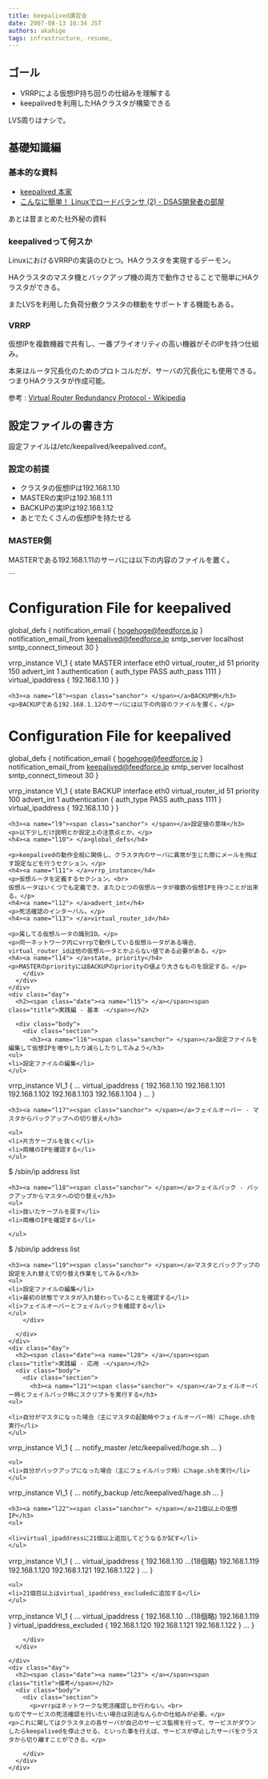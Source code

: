 ```yaml
---
title: keepalived講習会
date: 2007-08-13 16:34 JST
authors: akahige
tags: infrastructure, resume, 
---
```

<div class="day">
  <h2><span class="date"><a name="l0"> </a></span><span class="title">ゴール</span></h2>
  <div class="body">
    <div class="section">
      <ul>
<li>VRRPによる仮想IP持ち回りの仕組みを理解する</li>
<li>keepalivedを利用したHAクラスタが構築できる</li>
</ul>

<p>LVS周りはナシで。</p>
    </div>
  </div>
</div>
<!--more-->
<div class="day">
  <h2><span class="date"><a name="l1"> </a></span><span class="title">基礎知識編</span></h2>
  <div class="body">
    <div class="section">
      <h3><a name="l2"><span class="sanchor"> </span></a>基本的な資料</h3>

<ul>
<li><a href="http://www.keepalived.org/" class="external">keepalived 本家</a></li>
<li><a href="http://dsas.blog.klab.org/archives/50665382.html" class="external">こんなに簡単！ Linuxでロードバランサ (2) - DSAS開発者の部屋</a></li>
</ul>
<p>あとは昔まとめた社外秘の資料</p>
<h3><a name="l3"><span class="sanchor"> </span></a>keepalivedって何スか</h3>
<p>LinuxにおけるVRRPの実装のひとつ。HAクラスタを実現するデーモン。<br>

HAクラスタのマスタ機とバックアップ機の両方で動作させることで簡単にHAクラスタができる。</p>
<p>またLVSを利用した負荷分散クラスタの稼動をサポートする機能もある。</p>
<h3><a name="l4"><span class="sanchor"> </span></a>VRRP</h3>
<p>仮想IPを複数機器で共有し、一番プライオリティの高い機器がそのIPを持つ仕組み。</p>
<p>本来はルータ冗長化のためのプロトコルだが、サーバの冗長化にも使用できる。<br>
つまりHAクラスタが作成可能。</p>
<p>参考 : <a href="http://ja.wikipedia.org/wiki/Virtual_Router_Redundancy_Protocol" class="external">Virtual Router Redundancy Protocol - Wikipedia</a></p>
    </div>

  </div>
</div>
<div class="day">
  <h2><span class="date"><a name="l5"> </a></span><span class="title">設定ファイルの書き方</span></h2>
  <div class="body">
    <div class="section">
      <p>設定ファイルは/etc/keepalived/keepalived.conf。</p>
<h3><a name="l6"><span class="sanchor"> </span></a>設定の前提</h3>

<ul>
<li>クラスタの仮想IPは192.168.1.10</li>
<li>MASTERの実IPは192.168.1.11</li>
<li>BACKUPの実IPは192.168.1.12</li>
<li>あとでたくさんの仮想IPを持たせる</li>
</ul>
<h3><a name="l7"><span class="sanchor"> </span></a>MASTER側</h3>
<p>MASTERである192.168.1.11のサーバには以下の内容のファイルを置く。</p>
```

# Configuration File for keepalived
global_defs {
	notification_email {
               hogehoge@feedforce.jp
	}
	notification_email_from keepalived@feedforce.jp
	smtp_server localhost
	smtp_connect_timeout 30
}

vrrp_instance VI_1 {
        state MASTER
        interface eth0
        virtual_router_id 51
        priority 150
        advert_int 1
        authentication {
                auth_type PASS
                auth_pass 1111
        }
        virtual_ipaddress {
                192.168.1.10
        }
}


```
<h3><a name="l8"><span class="sanchor"> </span></a>BACKUP側</h3>
<p>BACKUPである192.168.1.12のサーバには以下の内容のファイルを置く。</p>
```

# Configuration File for keepalived
global_defs {
	notification_email {
               hogehoge@feedforce.jp
	}
	notification_email_from keepalived@feedforce.jp
	smtp_server localhost
	smtp_connect_timeout 30
}

vrrp_instance VI_1 {
        state BACKUP
        interface eth0
        virtual_router_id 51
        priority 100
        advert_int 1
        authentication {
                auth_type PASS
                auth_pass 1111
        }
        virtual_ipaddress {
                192.168.1.10
        }
}

```
<h3><a name="l9"><span class="sanchor"> </span></a>設定値の意味</h3>
<p>以下少しだけ説明とか設定上の注意点とか。</p>
<h4><a name="l10"> </a>global_defs</h4>

<p>keepalivedの動作全般に関係し、クラスタ内のサーバに異常が生じた際にメールを飛ばす設定などを行うセクション。</p>
<h4><a name="l11"> </a>vrrp_instance</h4>
<p>仮想ルータを定義するセクション。<br>
仮想ルータはいくつでも定義でき、またひとつの仮想ルータが複数の仮想IPを持つことが出来る。</p>
<h4><a name="l12"> </a>advert_int</h4>
<p>死活確認のインターバル。</p>
<h4><a name="l13"> </a>virtual_router_id</h4>

<p>属してる仮想ルータの識別ID。</p>
<p>同一ネットワーク内にvrrpで動作している仮想ルータがある場合、virtual_router_idは他の仮想ルータとかぶらない値である必要がある。</p>
<h4><a name="l14"> </a>state, priority</h4>
<p>MASTERのpriorityにはBACKUPのpriorityの値より大きなものを設定する。</p>
    </div>
  </div>
</div>
<div class="day">
  <h2><span class="date"><a name="l15"> </a></span><span class="title">実践編 - 基本 -</span></h2>

  <div class="body">
    <div class="section">
      <h3><a name="l16"><span class="sanchor"> </span></a>設定ファイルを編集して仮想IPを増やしたり減らしたりしてみよう</h3>
<ul>
<li>設定ファイルの編集</li>
</ul>
```

vrrp_instance VI_1 {
...
        virtual_ipaddress {
                192.168.1.10
                192.168.1.101
                192.168.1.102
                192.168.1.103
                192.168.1.104
        }
...
}

```
<h3><a name="l17"><span class="sanchor"> </span></a>フェイルオーバー - マスタからバックアップへの切り替え</h3>

<ul>
<li>片方ケーブルを抜く</li>
<li>両機のIPを確認する</li>
</ul>
```

$ /sbin/ip address list

```
<h3><a name="l18"><span class="sanchor"> </span></a>フェイルバック - バックアップからマスタへの切り替え</h3>
<ul>
<li>抜いたケーブルを戻す</li>
<li>両機のIPを確認する</li>

</ul>
```

$ /sbin/ip address list

```
<h3><a name="l19"><span class="sanchor"> </span></a>マスタとバックアップの設定を入れ替えて切り替え作業をしてみる</h3>
<ul>
<li>設定ファイルの編集</li>
<li>最初の状態でマスタが入れ替わっていることを確認する</li>
<li>フェイルオーバーとフェイルバックを確認する</li>
</ul>
    </div>

  </div>
</div>
<div class="day">
  <h2><span class="date"><a name="l20"> </a></span><span class="title">実践編 - 応用 -</span></h2>
  <div class="body">
    <div class="section">
      <h3><a name="l21"><span class="sanchor"> </span></a>フェイルオーバー時とフェイルバック時にスクリプトを実行する</h3>
<ul>

<li>自分がマスタになった場合（主にマスタの起動時やフェイルオーバー時）にhoge.shを実行</li>
</ul>
```

vrrp_instance VI_1 {
...
   notify_master /etc/keepalived/hoge.sh
...
}

```
<ul>
<li>自分がバックアップになった場合（主にフェイルバック時）にhage.shを実行</li>
</ul>
```

vrrp_instance VI_1 {
...
   notify_backup /etc/keepalived/hage.sh
...
}

```
<h3><a name="l22"><span class="sanchor"> </span></a>21個以上の仮想IP</h3>
<ul>

<li>virtual_ipaddressに21個以上追加してどうなるか試す</li>
</ul>
```

vrrp_instance VI_1 {
...
        virtual_ipaddress {
                192.168.1.10
                ...(18個略)
                192.168.1.119
                192.168.1.120
                192.168.1.121
                192.168.1.122
        }
...
}

```
<ul>
<li>21個目以上はvirtual_ipaddress_excludedに追加する</li>
</ul>
```

vrrp_instance VI_1 {
...
        virtual_ipaddress {
                192.168.1.10
                ...(18個略)
                192.168.1.119
        }
        virtual_ipaddress_excluded {
                192.168.1.120
                192.168.1.121
                192.168.1.122
        }
...
}

```
    </div>
  </div>

</div>
<div class="day">
  <h2><span class="date"><a name="l23"> </a></span><span class="title">備考</span></h2>
  <div class="body">
    <div class="section">
      <p>vrrpはネットワークな死活確認しか行わない。<br>
なのでサービスの死活確認を行いたい場合は別途なんらかの仕組みが必要。</p>
<p>これに関してはクラスタ上の各サーバが自己のサービス監視を行って、サービスがダウンしたらkeepalivedを停止させる、といった事を行えば、サービスが停止したサーバをクラスタから切り離すことができる。</p>

    </div>
  </div>
</div>
